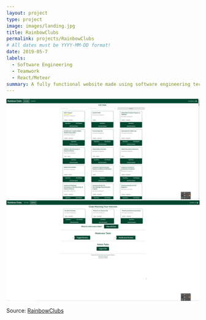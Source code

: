 ```yaml
---
layout: project
type: project
image: images/landing.jpg
title: RainbowClubs
permalink: projects/RainbowClubs
# All dates must be YYYY-MM-DD format!
date: 2019-05-7
labels:
  - Software Engineering
  - Teamwork
  - React/Meteor
summary: A fully functional website made using software engineering techniques
---
```


<div class="ui two column grid">

  <div class="ui column">
    <a href="../images/listclubs.png" class="ui medium image">
    <img src="../images/listclubs.png"/>
    </a>
  </div>
  
  <div class="ui column">
    <a href="../images/adminpage.png" class="ui medium image">
    <img src="../images/adminpage.png"/>
    </a>
  </div>
  
</div>



 
Source: <a href="https://github.com/rainbowclubs/rainbowclubs"><i class="large github icon"></i>RainbowClubs</a>
